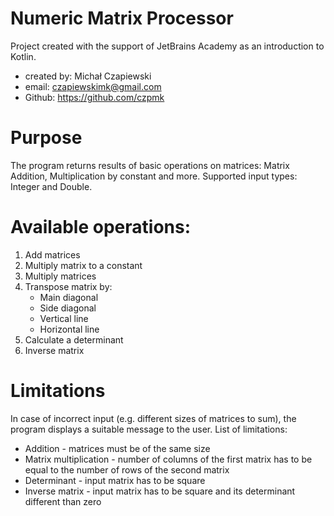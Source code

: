 # Numeric Matrix Processor
Project created with the support of JetBrains Academy as an introduction to Kotlin.
- created by: Michał Czapiewski
- email: czapiewskimk@gmail.com
- Github: https://github.com/czpmk
# Purpose
The program returns results of basic operations on matrices: Matrix Addition, Multiplication
by constant and more. Supported input types: Integer and Double.
# Available operations:
1. Add matrices
2. Multiply matrix to a constant
3. Multiply matrices
4. Transpose matrix by:
    - Main diagonal
    - Side diagonal
    - Vertical line
    - Horizontal line
5. Calculate a determinant
6. Inverse matrix
# Limitations
In case of incorrect input (e.g. different sizes of matrices to sum), the program displays
a suitable message to the user. 
List of limitations:
- Addition - matrices must be of the same size
- Matrix multiplication - number of columns of the first matrix has to be equal to the number of rows 
    of the second matrix
- Determinant - input matrix has to be square
- Inverse matrix - input matrix has to be square and its determinant different than zero